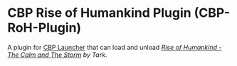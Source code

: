# CBP Rise of Humankind Plugin (CBP-RoH-Plugin)
A plugin for [CBP Launcher](https://github.com/MHLoppy/CBP-Launcher) that can load and unload _[Rise of Humankind - The Calm and The Storm](https://steamcommunity.com/sharedfiles/filedetails/?id=2613116925) by Tark_.
